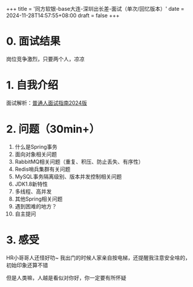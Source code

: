 +++
title = '同方软银-base大连-深圳出长差-面试（单次/回忆版本）'
date = 2024-11-28T14:57:55+08:00
draft = false
+++
# 0. 面试结果
岗位竞争激烈，只要两个人，凉凉
# 1. 自我介绍
面试解析：[普通人面试指南2024版](https://www.bilibili.com/video/BV1Yx4y1p7fd/?spm_id_from=..search-card.all.click)
# 2. 问题（30min+）
1. 什么是Spring事务
1. 面向对象相关问题
1. RabbitMQ相关问题（重复、积压、防止丢失、有序性）
1. Redis哨兵集群有关问题
1. MySQL事务隔离级别、版本并发控制相关问题
1. JDK1.8新特性
1. 多线程、高并发
1. 其他Spring相关问题
1. 遇到困难的地方？
1. 自主提问
# 3. 感受
HR小哥哥人还怪好叻~ 我出门的时候人家亲自按电梯，还提醒我注意安全啥的，初始印象还算不错

但是人类嘛，人越是看似对你好，你一定要有所怀疑